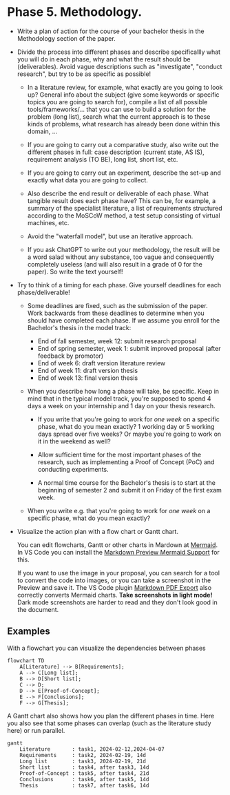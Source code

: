 # Phase 5. Methodology.

- Write a plan of action for the course of your bachelor thesis in the Methodology section of the paper.

- Divide the process into different phases and describe specificallly what you will do in each phase, why and what the result should be (deliverables). Avoid vague descriptions such as "investigate", "conduct research", but try to be as specific as possible!

    - In a literature review, for example, what exactly are you going to look up? General info about the subject (give some keywords or specific topics you are going to search for), compile a list of all possible tools/frameworks/... that you can use to build a solution for the problem (long list), search what the current approach is to these kinds of problems, what research has already been done within this domain, ...

    - If you are going to carry out a comparative study, also write out the different phases in full: case description (current state, AS IS), requirement analysis (TO BE), long list, short list, etc.

    - If you are going to carry out an experiment, describe the set-up and exactly what data you are going to collect.

    - Also describe the end result or deliverable of each phase. What tangible result does each phase have? This can be, for example, a summary of the specialist literature, a list of requirements structured according to the MoSCoW method, a test setup consisting of virtual machines, etc.

    - Avoid the "waterfall model", but use an iterative approach.

    - If you ask ChatGPT to write out your methodology, the result will be a word salad without any substance, too vague and consequently completely useless (and will also result in a grade of 0 for the paper). So write the text yourself!

- Try to think of a timing for each phase. Give yourself deadlines for each phase/deliverable!

    - Some deadlines are fixed, such as the submission of the paper. Work backwards from these deadlines to determine when you should have completed each phase. If we assume you enroll for the Bachelor's thesis in the model track:

        - End of fall semester, week 12: submit research proposal
        - End of spring semester, week 1: submit improved proposal (after feedback by promotor)
        - End of week 6: draft version literature review
        - End of week 11: draft version thesis
        - End of week 13: final version thesis


    - When you describe how long a phase will take, be specific. Keep in mind that in the typical model track, you're supposed to spend 4 days a week on your internship and 1 day on your thesis research.

        - If you write that you're going to work for *one week* on a specific phase, what do you mean exactly? 1 working day or 5 working days spread over five weeks? Or maybe you're going to work on it in the weekend as well?

        - Allow sufficient time for the most important phases of the research, such as implementing a Proof of Concept (PoC) and conducting experiments.

        - A normal time course for the Bachelor's thesis is to start at the beginning of semester 2 and submit it on Friday of the first exam week.
    - When you write e.g. that you're going to work for *one week* on a specific phase, what do you mean exactly? 

- Visualize the action plan with a flow chart or Gantt chart.

     You can edit flowcharts, Gantt or other charts in Mardown at [Mermaid](https://mermaid.js.org). In VS Code you can install the [Markdown Preview Mermaid Support](https://marketplace.visualstudio.com/items?itemName=bierner.markdown-mermaid) for this.

     If you want to use the image in your proposal, you can search for a tool to convert the code into images, or you can take a screenshot in the Preview and save it. The VS Code plugin [Markdown PDF Export](https://marketplace.visualstudio.com/items?itemName=yzane.markdown-pdf) also correctly converts Mermaid charts. **Take screenshots in light mode!** Dark mode screenshots are harder to read and they don't look good in the document.

## Examples

With a flowchart you can visualize the dependencies between phases

```mermaid
flowchart TD
    A[Literature] --> B[Requirements];
    A --> C[Long list];
    B --> D[Short list];
    C --> D;
    D --> E[Proof-of-Concept];
    E --> F[Conclusions];
    F --> G[Thesis];
```

A Gantt chart also shows how you plan the different phases in time. Here you also see that some phases can overlap (such as the literature study here) or run parallel.

```mermaid
gantt
    Literature       : task1, 2024-02-12,2024-04-07
    Requirements     : task2, 2024-02-19, 14d
    Long list        : task3, 2024-02-19, 21d
    Short list       : task4, after task3, 14d
    Proof-of-Concept : task5, after task4, 21d
    Conclusions      : task6, after task5, 14d
    Thesis           : task7, after task6, 14d
```
